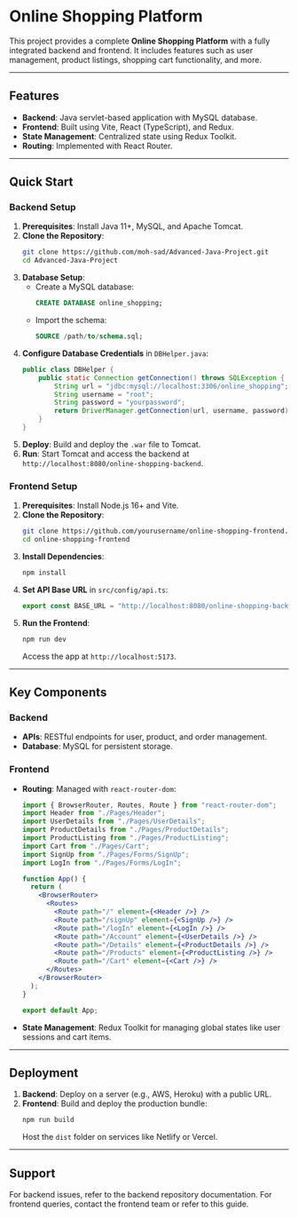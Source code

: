 # Online Shopping Platform

This project provides a complete **Online Shopping Platform** with a fully integrated backend and frontend. It includes features such as user management, product listings, shopping cart functionality, and more.

---

## Features

- **Backend**: Java servlet-based application with MySQL database.
- **Frontend**: Built using Vite, React (TypeScript), and Redux.
- **State Management**: Centralized state using Redux Toolkit.
- **Routing**: Implemented with React Router.

---

## Quick Start

### Backend Setup

1. **Prerequisites**: Install Java 11+, MySQL, and Apache Tomcat.
2. **Clone the Repository**:
   ```bash
   git clone https://github.com/moh-sad/Advanced-Java-Project.git
   cd Advanced-Java-Project
   ```
3. **Database Setup**:
   - Create a MySQL database:
     ```sql
     CREATE DATABASE online_shopping;
     ```
   - Import the schema:
     ```sql
     SOURCE /path/to/schema.sql;
     ```
4. **Configure Database Credentials** in `DBHelper.java`:
   ```java
   public class DBHelper {
       public static Connection getConnection() throws SQLException {
           String url = "jdbc:mysql://localhost:3306/online_shopping";
           String username = "root";
           String password = "yourpassword";
           return DriverManager.getConnection(url, username, password);
       }
   }
   ```
5. **Deploy**: Build and deploy the `.war` file to Tomcat.
6. **Run**: Start Tomcat and access the backend at `http://localhost:8080/online-shopping-backend`.

### Frontend Setup

1. **Prerequisites**: Install Node.js 16+ and Vite.
2. **Clone the Repository**:
   ```bash
   git clone https://github.com/yourusername/online-shopping-frontend.git
   cd online-shopping-frontend
   ```
3. **Install Dependencies**:
   ```bash
   npm install
   ```
4. **Set API Base URL** in `src/config/api.ts`:
   ```typescript
   export const BASE_URL = "http://localhost:8080/online-shopping-backend";
   ```
5. **Run the Frontend**:
   ```bash
   npm run dev
   ```
   Access the app at `http://localhost:5173`.

---

## Key Components

### Backend
- **APIs**: RESTful endpoints for user, product, and order management.
- **Database**: MySQL for persistent storage.

### Frontend
- **Routing**: Managed with `react-router-dom`:
   ```jsx
   import { BrowserRouter, Routes, Route } from "react-router-dom";
   import Header from "./Pages/Header";
   import UserDetails from "./Pages/UserDetails";
   import ProductDetails from "./Pages/ProductDetails";
   import ProductListing from "./Pages/ProductListing";
   import Cart from "./Pages/Cart";
   import SignUp from "./Pages/Forms/SignUp";
   import LogIn from "./Pages/Forms/LogIn";

   function App() {
     return (
       <BrowserRouter>
         <Routes>
           <Route path="/" element={<Header />} />
           <Route path="/signUp" element={<SignUp />} />
           <Route path="/logIn" element={<LogIn />} />
           <Route path="/Account" element={<UserDetails />} />
           <Route path="/Details" element={<ProductDetails />} />
           <Route path="/Products" element={<ProductListing />} />
           <Route path="/Cart" element={<Cart />} />
         </Routes>
       </BrowserRouter>
     );
   }

   export default App;
   ```
- **State Management**: Redux Toolkit for managing global states like user sessions and cart items.

---

## Deployment

1. **Backend**: Deploy on a server (e.g., AWS, Heroku) with a public URL.
2. **Frontend**: Build and deploy the production bundle:
   ```bash
   npm run build
   ```
   Host the `dist` folder on services like Netlify or Vercel.

---

## Support

For backend issues, refer to the backend repository documentation. For frontend queries, contact the frontend team or refer to this guide.
```
